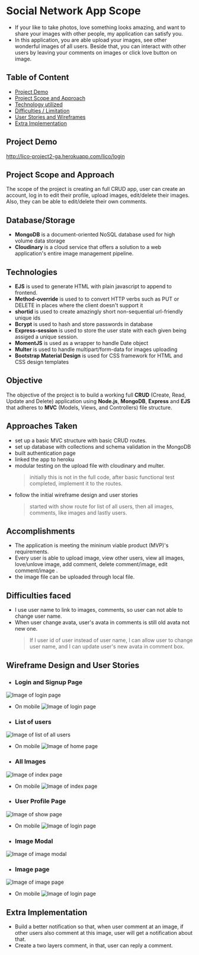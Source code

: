 # Social Network App Scope
- If your like to take photos, love something looks amazing, and want to share your images with other people, my application can satisfy you.
- In this application, you are able upload your images, see other wonderful images of all users. Beside that, you can interact with other users by leaving your comments on images or click love button on image.

## Table of Content
- [Project Demo](#Project-Demo)
- [Project Scope and Approach](#Project-Scope-and-Approach)
- [Technology utilized](#Technology-utilized)
- [Difficulties / Limitation](#Difficulties-/-Limitation)
- [User Stories and Wireframes](#User-Stories-and-Wireframes)
- [Extra Implementation](#Extra-Implementation)

## Project Demo
http://lico-project2-ga.herokuapp.com/lico/login <br />

## Project Scope and Approach
The scope of the project is creating an full CRUD app, user can create an account, log in to edit their profile, upload images, edit/delete their images. Also, they can be able to edit/delete their own comments.

## Database/Storage
* **MongoDB** is a document-oriented NoSQL database used for high volume data storage
* **Cloudinary** is a cloud service that offers a solution to a web application's entire image management pipeline.

## Technologies
* **EJS** is used to generate HTML with plain javascript to append to frontend.
* **Method-override** is used to to convert HTTP verbs such as PUT or DELETE in places where the client doesn't support it
* **shortid** is used to create amazingly short non-sequential url-friendly unique ids
* **Bcrypt** is used to hash and store passwords in database
* **Express-session** is used to store the user state with each given being assiged a unique session. 
* **MomentJS** is used as a wrapper to handle Date object
* **Multer** is used to handle multipart/form-data for images uploading 
* **Bootstrap Material Design** is used for CSS framework for HTML and CSS design templates

## Objective
The objective of the project is to build a working full **CRUD** (Create, Read, Update and Delete) application using **Node.js**, **MongoDB**, **Express** and **EJS** that adheres to **MVC** (Models, Views, and Controllers) file structure.

## Approaches Taken
* set up a basic MVC structure with basic CRUD routes.
* set up database with collections and schema validation in the MongoDB
* built authentication page
* linked the app to heroku
* modular testing on the upload file with cloudinary and multer. 
    > initially this is not in the full code, after basic functional test completed, implement it to the routes.
* follow the initial wireframe design and user stories
  > started with show route for list of all users, then all images, comments, like images and lastly users.
## Accomplishments
* The application is meeting the mininum viable product (MVP)'s requirements.
* Every user is able to upload image, view other users, view all images, love/unlove image, add comment, delete comment/image, edit comment/image   .
* the image file can be uploaded through local file. 

## Difficulties faced
* I use user name to link to images, comments, so user can not able to change user name. 
* When user change avata, user's avata in comments is still old avata not new one.
    >  If I user id of user instead of user name, I can allow user to change user name, and I can update user's new avata in comment box.



## Wireframe Design and User Stories
* ### Login and Signup Page
![Image of login page](/images/login-page.png)
- On mobile
![Image of login page](/images/login-page-mobile.png)
* ### List of users
![Image of list of all users](/images/home-page.png)
- On mobile
![Image of home page](/images/home-page-mobile.png)
* ### All Images
![Image of index page](/images/index-page.png)
- On mobile
![Image of index page](/images/index-page-mobile.png)
* ### User Profile Page
![Image of show page](/images/show-page.png)
- On mobile
![Image of login page](/images/show-page-mobile.png)
* ### Image Modal
![Image of image modal](/images/modal-popup.png)
* ### Image page
![Image of image page](/images/image-page.png)
- On mobile
![Image of login page](/images/image-page-mobile.png)

## Extra Implementation
* Build a better notification so that, when user comment at an image, if other users also comment at this image, user will get a notification about that.
* Create a two layers comment, in that, user can reply a comment.

